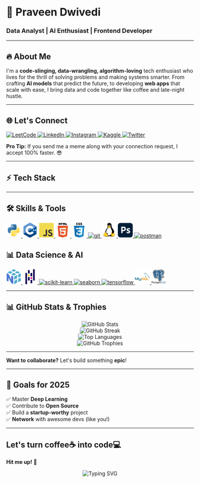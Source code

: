 # 🚀 Praveen Dwivedi  
### **Data Analyst | AI Enthusiast | Frontend Developer**  

<!--<p align="center">
  <img src="https://raw.githubusercontent.com/Praveendwivediii/Praveendwivediii/5eafe7beab3f0fa80be219ed5398eb4ad1b83d39/Black%20%26%20White%20Modern%20Minimalist%20Data%20Analyst%20LinkedIn%20Banner.gif" alt="MasterHead">
</p> -->

---
## 🔥 **About Me**

I'm a **code-slinging, data-wrangling, algorithm-loving** tech enthusiast who lives for the thrill of solving problems and making systems smarter. From crafting **AI models** that predict the future, to developing **web apps** that scale with ease, I bring data and code together like coffee and late-night hustle.  
<!--Whether I’m untangling messy datasets, building something cool in JavaScript, or pushing commits at 2 AM, I’m always chasing that "aha!" moment.--> 
 

<!--**Fun Fact:** I once trained a model to predict stock prices—it thought Bitcoin would hit $1M. Still waiting... 🤖📈-->

---


## 🌐 Let's Connect  

<p align="left">
  <a href="https://www.leetcode.com/praveendwivedi" target="_blank">
    <img src="https://raw.githubusercontent.com/rahuldkjain/github-profile-readme-generator/master/src/images/icons/Social/leet-code.svg" alt="LeetCode" height="30" width="40" />
  </a>
  <a href="https://linkedin.com/in/praveendwivedii" target="_blank">
    <img src="https://raw.githubusercontent.com/rahuldkjain/github-profile-readme-generator/master/src/images/icons/Social/linked-in-alt.svg" alt="LinkedIn" height="30" width="40" />
  </a>
  <a href="https://instagram.com/pr.a.v.een" target="_blank">
    <img src="https://raw.githubusercontent.com/rahuldkjain/github-profile-readme-generator/master/src/images/icons/Social/instagram.svg" alt="Instagram" height="30" width="40" />
  </a>
  <a href="https://kaggle.com/praveendwivedii" target="_blank">
    <img src="https://raw.githubusercontent.com/rahuldkjain/github-profile-readme-generator/master/src/images/icons/Social/kaggle.svg" alt="Kaggle" height="30" width="40" />
  </a>
  <a href="https://twitter.com/prvngotnochill" target="_blank">
    <img src="https://raw.githubusercontent.com/rahuldkjain/github-profile-readme-generator/master/src/images/icons/Social/twitter.svg" alt="Twitter" height="30" width="40" />
  </a>
</p>

**Pro Tip:** If you send me a meme along with your connection request, I accept 100% faster. 😎

---
## ⚡ **Tech Stack**

---
## **🛠️ Skills & Tools**
<p align="left"> <!-- Languages --> <a href="https://www.python.org/" target="_blank" rel="noreferrer"> <img src="https://raw.githubusercontent.com/devicons/devicon/master/icons/python/python-original.svg" alt="python" width="40" height="40"/> </a> <a href="https://www.w3schools.com/cpp/" target="_blank" rel="noreferrer"> <img src="https://raw.githubusercontent.com/devicons/devicon/master/icons/cplusplus/cplusplus-original.svg" alt="cplusplus" width="40" height="40"/> </a> <a href="https://developer.mozilla.org/en-US/docs/Web/JavaScript" target="_blank" rel="noreferrer"> <img src="https://raw.githubusercontent.com/devicons/devicon/master/icons/javascript/javascript-original.svg" alt="javascript" width="40" height="40"/> </a> <a href="https://developer.mozilla.org/en-US/docs/Web/HTML" target="_blank" rel="noreferrer"> <img src="https://raw.githubusercontent.com/devicons/devicon/master/icons/html5/html5-original-wordmark.svg" alt="html5" width="40" height="40"/> </a> <a href="https://developer.mozilla.org/en-US/docs/Web/CSS" target="_blank" rel="noreferrer"> <img src="https://raw.githubusercontent.com/devicons/devicon/master/icons/css3/css3-original-wordmark.svg" alt="css3" width="40" height="40"/> </a> <!--<a href="https://tailwindcss.com/" target="_blank" rel="noreferrer"> <img src="https://raw.githubusercontent.com/devicons/devicon/master/icons/tailwindcss/tailwindcss-plain.svg" alt="tailwind" width="40" height="40"/> </a>--> <!-- Tools --><a href="https://git-scm.com/" target="_blank" rel="noreferrer"> <img src="https://www.vectorlogo.zone/logos/git-scm/git-scm-icon.svg" alt="git" width="40" height="40"/> </a> <a href="https://www.linux.org/" target="_blank" rel="noreferrer"> <img src="https://raw.githubusercontent.com/devicons/devicon/master/icons/linux/linux-original.svg" alt="linux" width="40" height="40"/> </a> <a href="https://www.photoshop.com/en" target="_blank" rel="noreferrer"> <img src="https://raw.githubusercontent.com/devicons/devicon/master/icons/photoshop/photoshop-plain.svg" alt="photoshop" width="40" height="40"/> </a> <a href="https://www.postman.com/" target="_blank" rel="noreferrer"> <img src="https://cdn.jsdelivr.net/gh/devicons/devicon/icons/postman/postman-original.svg" alt="postman" width="40" height="40"/> </a> </p>

## **📊 Data Science & AI**
<p align="left"> <a href="https://numpy.org/" target="_blank" rel="noreferrer"> <img src="https://raw.githubusercontent.com/devicons/devicon/master/icons/numpy/numpy-original.svg" alt="numpy" width="40" height="40"/> </a> <a href="https://pandas.pydata.org/" target="_blank" rel="noreferrer"> <img src="https://raw.githubusercontent.com/devicons/devicon/master/icons/pandas/pandas-original.svg" alt="pandas" width="40" height="40"/> </a> <a href="https://scikit-learn.org/" target="_blank" rel="noreferrer"> <img src="https://upload.wikimedia.org/wikipedia/commons/0/05/Scikit_learn_logo_small.svg" alt="scikit-learn" width="40" height="40"/> </a> <a href="https://seaborn.pydata.org/" target="_blank" rel="noreferrer"> <img src="https://seaborn.pydata.org/_images/logo-mark-lightbg.svg" alt="seaborn" width="40" height="40"/> </a> <a href="https://www.tensorflow.org/" target="_blank" rel="noreferrer"> <img src="https://www.vectorlogo.zone/logos/tensorflow/tensorflow-icon.svg" alt="tensorflow" width="40" height="40"/> </a> <a href="https://www.mysql.com/" target="_blank" rel="noreferrer"> <img src="https://raw.githubusercontent.com/devicons/devicon/master/icons/mysql/mysql-original-wordmark.svg" alt="mysql" width="40" height="40"/> </a> <a href="https://www.postgresql.org/" target="_blank" rel="noreferrer"> <img src="https://raw.githubusercontent.com/devicons/devicon/master/icons/postgresql/postgresql-original-wordmark.svg" alt="postgresql" width="40" height="40"/> </a> </p>

---

## 📊 **GitHub Stats & Trophies**

<p align="center">
  <!-- GitHub Stats - Dark background with light elements -->
  <img src="https://github-readme-stats.vercel.app/api?username=praveendwivediii&show_icons=true&theme=dark&bg_color=0d1117&title_color=ffffff&text_color=ffffff&icon_color=58a6ff&border_color=30363d" alt="GitHub Stats" />
  
  <br>
  
  <!-- GitHub Streak Stats - Dark background with light elements -->
  <img src="https://github-readme-streak-stats.herokuapp.com/?user=praveendwivediii&theme=dark&background=0d1117&stroke=30363d&ring=58a6ff&fire=58a6ff&currStreakNum=ffffff&sideNums=ffffff&currStreakLabel=ffffff&sideLabels=ffffff&dates=ffffff" alt="GitHub Streak" />
  
  <br>
  
  <!-- Top Languages - Dark background with light elements -->
  <img src="https://github-readme-stats.vercel.app/api/top-langs?username=praveendwivediii&show_icons=true&locale=en&layout=compact&theme=dark&bg_color=0d1117&title_color=ffffff&text_color=ffffff&icon_color=58a6ff&border_color=30363d" alt="Top Languages" />
  
  <br>
  
  <!-- GitHub Trophies - Dark background with light elements -->
  <img src="https://github-profile-trophy.vercel.app/?username=praveendwivediii&theme=dark&no-frame=true&row=1&column=7&margin-w=15&margin-h=15&title=FFFFFF&text=FFFFFF&color=58a6ff" alt="GitHub Trophies" />
</p>

---

<!-- ## 💡 **Latest Projects**  

🔹 **Stock Price Predictor** – Because guessing is for amateurs.  
🔹 **AI-Powered Resume Analyzer** – Helps you land jobs while I'm still looking for one. 😅  
🔹 **Automated Trading Bot** – Makes money while I sleep (in theory). -->  

**Want to collaborate?** Let's build something **epic**!  

---

## 🎯 **Goals for 2025**  
✅ Master **Deep Learning**  
✅ Contribute to **Open Source**  
✅ Build a **startup-worthy** project  
✅ **Network** with awesome devs (like you!)  

---

## **Let's turn coffee☕ into code💻**  
**Hit me up!** 🚀  

<p align="center">
  <img src="https://readme-typing-svg.demolab.com?font=Fira+Code&pause=1000&color=00F718&width=435&lines=while(true)+%7B+code%2C+learn%2C+repeat+%7D" alt="Typing SVG" />
</p>
